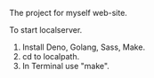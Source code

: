 The project for myself web-site.

To start localserver.
1. Install Deno, Golang, Sass, Make.
2. cd to localpath.
3. In Terminal use "make".